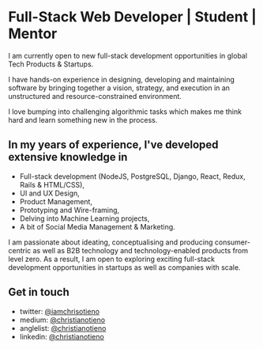 # Full-Stack Web Developer | Student | Mentor

I am currently open to new full-stack development opportunities in global Tech Products & Startups.

I have hands-on experience in designing, developing and maintaining software by bringing together a vision, strategy, and execution in an unstructured and resource-constrained environment.

I love bumping into challenging algorithmic tasks which makes me think hard and learn something new in the process.

## In my years of experience, I've developed extensive knowledge in

- Full-stack development (NodeJS, PostgreSQL, Django, React, Redux, Rails & HTML/CSS),
- UI and UX Design,
- Product Management,
- Prototyping and Wire-framing,
- Delving into Machine Learning projects,
- A bit of Social Media Management & Marketing.

I am passionate about ideating, conceptualising and producing consumer-centric as well as B2B technology and technology-enabled products from level zero. As a result, I am open to exploring exciting full-stack development opportunities in startups as well as companies with scale.

## Get in touch

- twitter: [@iamchrisotieno](https://twitter.com/iamchrisotieno)
- medium: [@christianotieno](https://medium.com/@christianotieno)
- anglelist: [@christianotieno](https://angel.co/u/christianotieno)
- linkedin: [@christianotieno](https://www.linkedin.com/in/christianotieno/)
